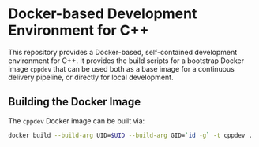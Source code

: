 # Docker-based Development Environment for C++
This repository provides a Docker-based, self-contained development environment for C++.
It provides the build scripts for a bootstrap Docker image `cppdev` that can be used both as a base image for a continuous delivery pipeline, or directly for local development.

## Building the Docker Image
The `cppdev` Docker image can be built via:
```bash
docker build --build-arg UID=$UID --build-arg GID=`id -g` -t cppdev .
```
